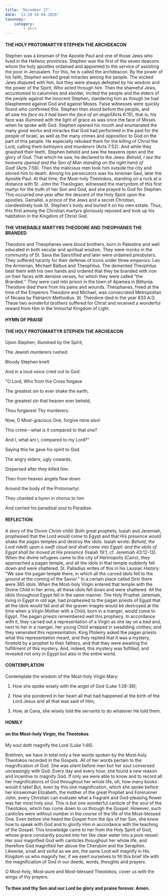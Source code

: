 ```yaml
---
title: 'December 27'
date: '11:20 16-06-2020'
taxonomy:
    category:
        - docs
---
```


#### THE HOLY PROTOMARTYR STEPHEN THE ARCHDEACON

Stephen was a kinsman of the Apostle Paul and one of those Jews who lived in the Hellenic provinces. Stephen was the first of the seven deacons whom the holy apostles ordained and appointed to the service of assisting the poor in Jerusalem. For this, he is called the archdeacon. By the power of his faith, Stephen worked great miracles among the people. The wicked Jews disputed with him, but they were always defeated by his wisdom and the power of the Spirit, Who acted through him. Then the shameful Jews, accustomed to calumnies and slander, incited the people and the elders of the people against the innocent Stephen, slandering him as though he had blasphemed against God and against Moses. False witnesses were quickly found who confirmed this. Stephen then stood before the people, and all *saw his face as it had been the face of an angel*(Acts 6:15), that is, his face was illumined with the light of grace as was once the face of Moses when he spoke with God. Stephen opened his mouth and enumerated the many good works and miracles that God had performed in the past for the people of Israel, as well as the many crimes and opposition to God on the part of this people. He especially rebuked them for the killing of Christ the Lord, calling them *betrayers and murderers* (Acts 7:52). And while they gnashed their teeth, Stephen beheld and saw the heavens open and the glory of God. That which he saw, he declared to the Jews: *Behold, I see the heavens opened and the Son of Man standing on the right hand of God!* (Acts 7:56). Then the malicious men took him outside the city and stoned him to death. Among his persecutors was his kinsman Saul, later the Apostle Paul. At that time, the Most-holy Theotokos, standing on a rock at a distance with St. John the Theologian, witnessed the martyrdom of this first martyr for the truth of her Son and God, and she prayed to God for Stephen. This occurred one year after the descent of the Holy Spirit upon the apostles. Gamaliel, a prince of the Jews and a secret Christian, clandestinely took St. Stephen's body and buried it on his own estate. Thus, this first among the Christian martyrs gloriously reposed and took up his habitation in the Kingdom of Christ God.

#### THE VENERABLE MARTYRS THEODORE AND THEOPHANES THE BRANDED

Theodore and Theophanes were blood brothers, born in Palestine and well educated in both secular and spiritual wisdom. They were monks in the community of St. Sava the Sanctified and later were ordained presbyters. They suffered harshly for their defense of icons under three emperors: Leo the Armenian, Michael Balbus and Theophilus. The demented Theophilus beat them with his own hands and ordered that they be branded with iron on their faces with derisive verses, for which they were called "the Branded.'' They were cast into prison in the town of Apamea in Bithynia. Theodore died there from his pains and wounds. Theophanes, freed at the time of the Emperors Theodore and Michael, was consecrated Metropolitan of Nicaea by Patriarch Methodius. St. Theodore died in the year 833 A.D. These two wonderful brothers suffered for Christ and received a wonderful reward from Him in the Immortal Kingdom of Light.



#### HYMN OF PRAISE

#### THE HOLY PROTOMARTYR STEPHEN THE ARCHEACON

Upon Stephen, illumined by the Spirit,

The Jewish murderers rushed.

Bloody Stephen knelt

And in a loud voice cried out to God:

"O Lord, Who from the Cross forgave

The greatest sin to ever shake the earth,

The greatest sin that heaven ever beheld,

Thou forgavest Thy murderers.

Now, O Most-gracious One, forgive mine also!

This crime--what is it compared to that one?

And I, what am I, compared to my Lord?"

Saying this he gave his spirit to God.

The angry elders, ugly cowards,

Dispersed after they killed him.

Then from heaven angels flew down

Around the body of the Protomartyr.

They chanted a hymn in chorus to him

And carried his paradisal soul to Paradise.


#### REFLECTION

A story of the Divine Christ-child: Both great prophets, Isaiah and Jeremiah, prophesied that the Lord would come to Egypt and that His presence would shake the pagan temples and destroy the idols. Isaiah wrote: *Behold, the Lord rideth upon a swift cloud and shall come into Egypt: and the idols of Egypt shall be moved at His presence* (Isaiah 19:1, cf. Jeremiah 43:12-13). When the divine refugees came to the city of Hermopolis (Cairo), they approached a pagan temple, and all the idols in that temple suddenly fell down and were shattered. St. Palladius writes of this in his Lausiac History: "We saw the pagan temple there, in which all the carved idols fell to the ground at the coming of the Savior." In a certain place called Sirin there were 365 idols. When the Most-holy Virgin entered that temple with the Divine Child in her arms, all these idols fell down and were shattered. All the idols throughout Egypt fell in the same manner. The Holy Prophet Jeremiah, living in Egypt in old age, had prophesied to the pagan priests of Egypt that all the idols would fall and all the graven images would be destroyed at the time when a Virgin Mother with a Child, born in a manger, would come to Egypt. The pagan priests remembered well this prophecy. In accordance with it, they carved out a representation of a Virgin as she lay on a bed and, next to her in a manger, her young Child wrapped in swaddling clothes; and they venerated this representation. King Ptolemy asked the pagan priests what this representation meant, and they replied that it was a mystery, foretold by a prophet to their fathers, and that they were awaiting the fulfillment of this mystery. And, indeed, this mystery was fulfilled, and revealed not only in Egypt but also in the entire world.



#### CONTEMPLATION

Contemplate the wisdom of the Most-holy Virgin Mary:

1.  How she spoke wisely with the angel of God (Luke 1:28-38);

1.  How she pondered in her heart all that had happened at the birth of the Lord Jesus and all that was said of Him;

1.  How, at Cana, she wisely told the servants to do whatever He told them.



#### HOMILY

#### on the Most-holy Virgin, the Theotokos

My soul doth magnify the Lord (Luke 1:46).

Brethren, we have in total only a few words spoken by the Most-holy Theotokos recorded in the Gospels. All of her words pertain to the magnification of God. She was silent before men but her soul conversed unceasingly with God. Every day and every hour, she found a new reason and incentive to magnify God. If only we were able to know and to record all her magnifications of God throughout her whole life, oh, how many books would it take! But, even by this one magnification, which she spoke before her kinswoman Elizabeth, the mother of the great Prophet and Forerunner John, every Christian can evaluate what a fragrant and God-pleasing flower was her most holy soul. This is but one wonderful canticle of the soul of the Theotokos, which has come down to us through the Gospel. However, such canticles were without number in the course of the life of the Most-blessed One. Even before she heard the Gospel from the lips of her Son, she knew how to speak with God and to glorify Him in accordance with the teaching of the Gospel. This knowledge came to her from the Holy Spirit of God, whose grace constantly poured into her like clear water into a pure vessel. Her soul magnified God with canticles throughout her whole life, and therefore God magnified her above the Cherubim and the Seraphim. Likewise, small and sinful as we are, the same Lord will magnify in His Kingdom us who magnify her, if we exert ourselves to fill this brief life with the magnification of God in our deeds, words, thoughts and prayers. 

O Most-holy, Most-pure and Most-blessed Theotokos, cover us with the wings of thy prayers.

#### To thee and thy Son and our Lord be glory and praise forever. Amen.
